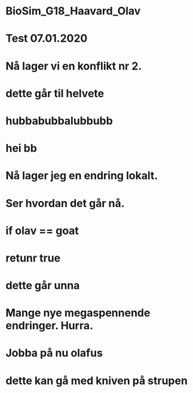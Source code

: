 # BioSim_G18_Haavard_Olav
#
# Test 07.01.2020
# Nå lager vi en konflikt nr 2.
# dette går til helvete
# hubbabubbalubbubb
# hei bb 
# Nå lager jeg en endring lokalt. 
# Ser hvordan det går nå.
# if olav == goat
# retunr true
# dette går unna
#
#
#
# Mange nye megaspennende endringer. Hurra.

# Jobba på nu olafus
# dette kan gå med kniven på strupen